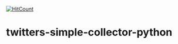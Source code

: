 [![HitCount](http://hits.dwyl.io/teamtact/https://github.com/teamtact/twitters-simple-collector-python.svg)](http://hits.dwyl.io/teamtact/https://github.com/teamtact/twitters-simple-collector-python)

# twitters-simple-collector-python
